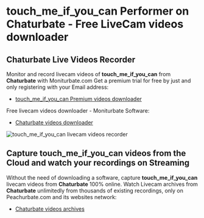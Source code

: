# touch_me_if_you_can Performer on Chaturbate - Free LiveCam videos downloader

## Chaturbate Live Videos Recorder

Monitor and record livecam videos of **touch_me_if_you_can** from **Chaturbate** with Moniturbate.com
Get a premium trial for free by just and only registering with your Email address:
* [touch_me_if_you_can Premium videos downloader](https://moniturbate.com/request-demo-licence-key.html)

Free livecam videos downloader - Moniturbate Software:
* [Chaturbate videos downloader](https://moniturbate.com/moniturbate-download-software.html)

![touch_me_if_you_can livecam videos recorder](https://peachurnet.com/templates/moniturbate-software.png)


## Capture touch_me_if_you_can videos from the Cloud and watch your recordings on Streaming

Without the need of downloading a software, capture **touch_me_if_you_can** livecam videos from **Chaturbate** 100% online.
Watch Livecam archives from **Chaturbate** unlimitedly from thousands of existing recordings, only on Peachurbate.com and its websites network:
* [Chaturbate videos archives](https://peachurnet.com/)